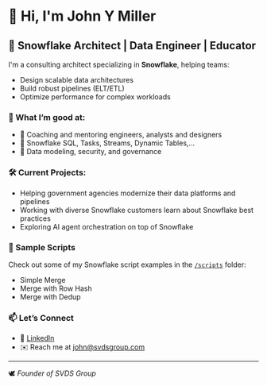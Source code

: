 # 👋 Hi, I'm John Y Miller

## 🚀 Snowflake Architect | Data Engineer | Educator 

I'm a consulting architect specializing in **Snowflake**, helping teams:
- Design scalable data architectures
- Build robust pipelines (ELT/ETL)
- Optimize performance for complex workloads

### 🧠 What I’m good at:
- 🔹 Coaching and mentoring engineers, analysts and designers
- 🔹 Snowflake SQL, Tasks, Streams, Dynamic Tables,...
- 🔹 Data modeling, security, and governance

### 🛠 Current Projects:
- Helping government agencies modernize their data platforms and pipelines
- Working with diverse Snowflake customers learn about Snowflake best practices
- Exploring AI agent orchestration on top of Snowflake

### 🧪 Sample Scripts  
Check out some of my Snowflake script examples in the [`/scripts`](./scripts) folder:
- Simple Merge 
- Merge with Row Hash
- Merge with Dedup

### 📫 Let’s Connect
- 💼 [LinkedIn](https://www.linkedin.com/in/jymiller)
- ✉️ Reach me at john@svdsgroup.com

---

🕊️ *Founder of SVDS Group*
